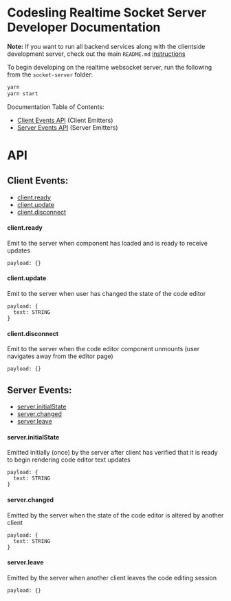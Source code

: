 # Codesling Realtime Socket Server Developer Documentation

**Note:** If you want to run all backend services along with the clientside development server, check out the main `README.md` [instructions](README.md#getting-started)

To begin developing on the realtime websocket server, run the following from the `socket-server` folder:

```bash
yarn
yarn start
```

Documentation Table of Contents:

* [Client Events API](#client-events) (Client Emitters)
* [Server Events API](#server-events) (Server Emitters)

# API

## Client Events:

* [client.ready](#clientready)
* [client.update](#clientupdate)
* [client.disconnect](#clientdisconnect)

#### client.ready

Emit to the server when component has loaded and is ready to receive updates

```plaintext
payload: {}
```

#### client.update

Emit to the server when user has changed the state of the code editor

```plaintext
payload: {
  text: STRING
}
```

#### client.disconnect

Emit to the server when the code editor component unmounts (user navigates away from the editor page)

```plaintext
payload: {}
```

## Server Events:

* [server.initialState](#serverinitialstate)
* [server.changed](#serverchanged)
* [server.leave](#serverleave)

#### server.initialState

Emitted initially (once) by the server after client has verified that it is ready to begin rendering code editor text updates

```plaintext
payload: {
  text: STRING
}
```

#### server.changed

Emitted by the server when the state of the code editor is altered by another client

```plaintext
payload: {
  text: STRING
}
```

#### server.leave

Emitted by the server when another client leaves the code editing session

```plaintext
payload: {}
```
